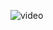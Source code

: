 ![video]("https://github.com/visu512/Quote-App/blob/014cb02700249a85fd211bd04e95bf63e5ad54b9/screen-20241027-163913.mp4")
